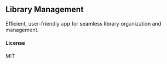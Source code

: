 ## Library Management

Efficient, user-friendly app for seamless library organization and management.

#### License

MIT